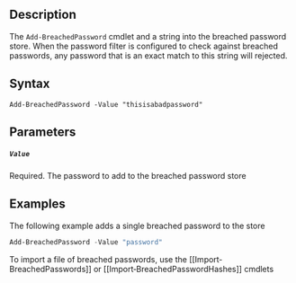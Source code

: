 ## Description
The ```Add-BreachedPassword``` cmdlet and a string into the breached password store. When the password filter is configured to check against breached passwords, any password that is an exact match to this string will rejected.

## Syntax
```
Add-BreachedPassword -Value "thisisabadpassword"
```
## Parameters
##### `Value`
Required. The password to add to the breached password store 

## Examples
The following example adds a single breached password to the store
```powershell
Add-BreachedPassword -Value "password"
```

To import a file of breached passwords, use the [[Import‐BreachedPasswords]] or [[Import‐BreachedPasswordHashes]] cmdlets